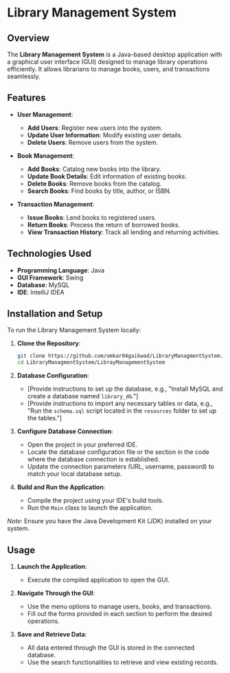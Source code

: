 # Library Management System

## Overview

The **Library Management System** is a Java-based desktop application with a graphical user interface (GUI) designed to manage library operations efficiently. It allows librarians to manage books, users, and transactions seamlessly.

## Features

- **User Management**:
  - **Add Users**: Register new users into the system.
  - **Update User Information**: Modify existing user details.
  - **Delete Users**: Remove users from the system.

- **Book Management**:
  - **Add Books**: Catalog new books into the library.
  - **Update Book Details**: Edit information of existing books.
  - **Delete Books**: Remove books from the catalog.
  - **Search Books**: Find books by title, author, or ISBN.

- **Transaction Management**:
  - **Issue Books**: Lend books to registered users.
  - **Return Books**: Process the return of borrowed books.
  - **View Transaction History**: Track all lending and returning activities.

## Technologies Used

- **Programming Language**: Java
- **GUI Framework**: Swing
- **Database**: MySQL
- **IDE**: IntelliJ IDEA

## Installation and Setup

To run the Library Management System locally:

1. **Clone the Repository**:
   ```bash
   git clone https://github.com/omkar04gaikwad/LibraryManagmentSystem.git
   cd LibraryManagmentSystem/LibrayManagementSystem
   ```

2. **Database Configuration**:
   - [Provide instructions to set up the database, e.g., "Install MySQL and create a database named `library_db`."]
   - [Provide instructions to import any necessary tables or data, e.g., "Run the `schema.sql` script located in the `resources` folder to set up the tables."]

3. **Configure Database Connection**:
   - Open the project in your preferred IDE.
   - Locate the database configuration file or the section in the code where the database connection is established.
   - Update the connection parameters (URL, username, password) to match your local database setup.

4. **Build and Run the Application**:
   - Compile the project using your IDE's build tools.
   - Run the `Main` class to launch the application.

*Note*: Ensure you have the Java Development Kit (JDK) installed on your system.

## Usage

1. **Launch the Application**:
   - Execute the compiled application to open the GUI.

2. **Navigate Through the GUI**:
   - Use the menu options to manage users, books, and transactions.
   - Fill out the forms provided in each section to perform the desired operations.

3. **Save and Retrieve Data**:
   - All data entered through the GUI is stored in the connected database.
   - Use the search functionalities to retrieve and view existing records.

